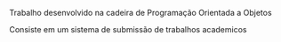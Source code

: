 Trabalho desenvolvido na cadeira de Programação Orientada a Objetos

Consiste em um sistema de submissão de trabalhos academicos
